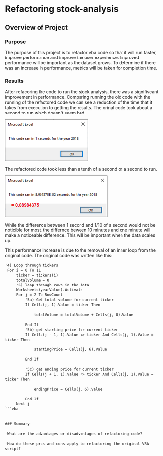 # Refactoring stock-analysis

## Overview of Project

### Purpose
The purpose of this project is to refactor vba code so that it will run faster, improve performance and improve the user experience. Improved performance will be important as the dataset grows. To determine if there was an increase in performance, metrics will be taken for completion time.
### Results
After refacoring the code to run the stock analysis, there was a signifivcant improvement in performance. Comparing running the old code with the running of the refactored code we can see a reduction of the time that it takes from execution to getting the results. The orinal code took about a second to run which doesn't seem bad.

![This is an image](/Resources/VBA_Challenge_2018.png)

The refactored code took less than a tenth of a second of a second to run.

![This is an image](/Resources/VBA_Challenge_2018_Refactored.png)

While the difference between 1 second and 1/10 of a second would not be noticible for most,  the differnce beween 10 minutes and one minute will make a noticeable difference.  This will be important when the data scales up.

This performance increase is due to the removal of an inner loop from the original code. The original code was written like this:
  ```vba
  '4) Loop through tickers
   For i = 0 To 11
       ticker = tickers(i)
       totalVolume = 0
       '5) loop through rows in the data
       Worksheets(yearValue).Activate
       For j = 2 To RowCount
           '5a) Get total volume for current ticker
           If Cells(j, 1).Value = ticker Then

               totalVolume = totalVolume + Cells(j, 8).Value

           End If
           '5b) get starting price for current ticker
           If Cells(j - 1, 1).Value <> ticker And Cells(j, 1).Value = ticker Then

               startingPrice = Cells(j, 6).Value

           End If

           '5c) get ending price for current ticker
           If Cells(j + 1, 1).Value <> ticker And Cells(j, 1).Value = ticker Then

               endingPrice = Cells(j, 6).Value

           End If
       Next j
```vba


### Summary

-What are the advantages or disadvantages of refactoring code?

-How do these pros and cons apply to refactoring the original VBA script?

